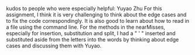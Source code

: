 kudos to people who were especially helpful: Yuyao Zhu
For this assignment, I think it is very challenging to think about the edge cases and to fix the code correspondingly. It is also good to learn about how to read in a file using the command line.
For the methods in the nearMisses, especially for insertion, substitution and split, I had a " ' " inserted and substituted aside from the letters into the words by thinking about edge cases and discussing them with Yuyao.